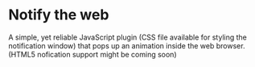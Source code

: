 # Notify the web
A simple, yet reliable JavaScript plugin (CSS file available for styling the notification window) that pops up an animation inside the web browser. (HTML5 nofication support might be coming soon)

